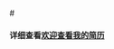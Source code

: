 #<h4>详细查看<a href="https://zhengyanhu.github.io/MyResume/resume.html" target="_blank">欢迎查看我的简历</a></h4>
